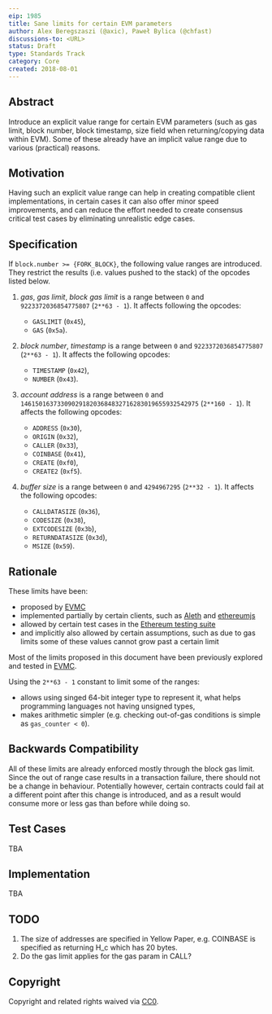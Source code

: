 ```yaml
---
eip: 1985
title: Sane limits for certain EVM parameters
author: Alex Beregszaszi (@axic), Paweł Bylica (@chfast)
discussions-to: <URL>
status: Draft
type: Standards Track
category: Core
created: 2018-08-01
---
```


## Abstract

Introduce an explicit value range for certain EVM parameters
(such as gas limit, block number, block timestamp, size field when returning/copying data within EVM).
Some of these already have an implicit value range due to various (practical) reasons.

## Motivation

Having such an explicit value range can help in creating compatible client implementations,
in certain cases it can also offer minor speed improvements,
and can reduce the effort needed to create consensus critical test cases 
by eliminating unrealistic edge cases.

## Specification

If `block.number >= {FORK_BLOCK}`, the following value ranges are introduced.
They restrict the results (i.e. values pushed to the stack) of the opcodes listed below.

1. *gas*, *gas limit*, *block gas limit*
   is a range between `0` and `9223372036854775807` (`2**63 - 1`).
   It affects following the opcodes:
   - `GASLIMIT` (`0x45`),
   - `GAS` (`0x5a`).
   
2. *block number*, *timestamp*
   is a range between `0` and `9223372036854775807` (`2**63 - 1`).
   It affects the following opcodes:
   - `TIMESTAMP` (`0x42`),
   - `NUMBER` (`0x43`).
   
3. *account address*
   is a range between `0` and `1461501637330902918203684832716283019655932542975` (`2**160 - 1`).
   It affects the following opcodes:
   - `ADDRESS` (`0x30`),
   - `ORIGIN` (`0x32`),
   - `CALLER` (`0x33`),
   - `COINBASE` (`0x41`),
   - `CREATE` (`0xf0`),
   - `CREATE2` (`0xf5`). 
   
4. *buffer size*
   is a range between `0` and `4294967295` (`2**32 - 1`).
   It affects the following opcodes:
   - `CALLDATASIZE` (`0x36`),
   - `CODESIZE` (`0x38`),
   - `EXTCODESIZE` (`0x3b`),
   - `RETURNDATASIZE` (`0x3d`),
   - `MSIZE` (`0x59`).
   

## Rationale

These limits have been:
- proposed by [EVMC]
- implemented partially by certain clients, such as [Aleth] and [ethereumjs]
- allowed by certain test cases in the [Ethereum testing suite]
- and implicitly also allowed by certain assumptions, such as due to gas limits some of these values cannot grow past a certain limit

Most of the limits proposed in this document have been previously explored and tested in [EVMC].

Using the `2**63 - 1` constant to limit some of the ranges:
- allows using singed 64-bit integer type to represent it, 
  what helps programming languages not having unsigned types,
- makes arithmetic simpler (e.g. checking out-of-gas conditions is simple as `gas_counter < 0`).


## Backwards Compatibility

All of these limits are already enforced mostly through the block gas limit. Since the out of range case results in a transaction failure, there should not be a change in behaviour.
Potentially however, certain contracts could fail at a different point after this change is introduced, and as a result would consume more or less gas than before while doing so.

## Test Cases

TBA

## Implementation

TBA

## TODO

1. The size of addresses are specified in Yellow Paper, 
e.g. COINBASE is specified as returning H_c which has 20 bytes.
2. Do the gas limit applies for the gas param in CALL?

## Copyright
Copyright and related rights waived via [CC0](https://creativecommons.org/publicdomain/zero/1.0/).

[EVMC]: https://github.com/ethereum/evmc
[Aleth]: https://github.com/ethereum/aleth
[ethereumjs]: https://github.com/ethereumjs
[Ethereum testing suite]: https://github.com/ethereum/tests
